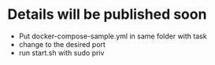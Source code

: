 # Details will be published soon #
* Put docker-compose-sample.yml in same folder with task
* change to the desired port
* run start.sh with sudo priv
